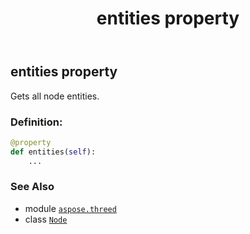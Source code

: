 ﻿---
title: entities property
second_title: Aspose.3D for Python via .NET API References
description: 
type: docs
weight: 180
url: /aspose.threed/node/entities/
is_root: false
---

## entities property


Gets all node entities.
### Definition:
```python
@property
def entities(self):
    ...
```

### See Also
* module [`aspose.threed`](../../)
* class [`Node`](/3d/python-net/aspose.threed/node)
